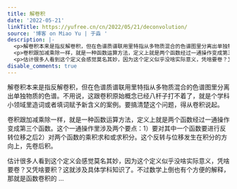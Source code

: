 ```yaml
---
title: 解卷积
date: '2022-05-21'
linkTitle: https://yufree.cn/cn/2022/05/21/deconvolution/
source: '博客 on Miao Yu | 于淼 '
description: |-
  <p>解卷积本来是指反解卷积，但在色谱质谱联用里特指从多物质混合的色谱图里分离出单独物质的色谱。不用说，这跟卷积原始概念已经八杆子打不着了，就是个学科小领域里造词或者填词赋予新含义的案例。要搞清楚这个问题，得从卷积说起。</p>
  <p>卷积跟加减乘除一样，就是一种函数运算方法，定义上就是两个函数经过一通操作变成第三个函数。这个一通操作里涉及两个要点：1）要对其中一个函数要进行反转位移之后2）对两个函数的乘积求和或求积分。这个反转与位移发生在积分的方向上，先卷后积。</p>
  <p>估计很多人看到这个定义会感觉莫名其妙，因为这个定义似乎没啥实际意义，凭啥要卷？又凭啥要积？这就涉及具体学科知识了。不过数学上倒也有个方便的解释，那就是函数卷积的 ...
disable_comments: true
---
```

<p>解卷积本来是指反解卷积，但在色谱质谱联用里特指从多物质混合的色谱图里分离出单独物质的色谱。不用说，这跟卷积原始概念已经八杆子打不着了，就是个学科小领域里造词或者填词赋予新含义的案例。要搞清楚这个问题，得从卷积说起。</p>
<p>卷积跟加减乘除一样，就是一种函数运算方法，定义上就是两个函数经过一通操作变成第三个函数。这个一通操作里涉及两个要点：1）要对其中一个函数要进行反转位移之后2）对两个函数的乘积求和或求积分。这个反转与位移发生在积分的方向上，先卷后积。</p>
<p>估计很多人看到这个定义会感觉莫名其妙，因为这个定义似乎没啥实际意义，凭啥要卷？又凭啥要积？这就涉及具体学科知识了。不过数学上倒也有个方便的解释，那就是函数卷积的 ...